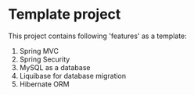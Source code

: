 Template project
================================
This project contains following 'features' as a template:
1. Spring MVC
2. Spring Security
3. MySQL as a database
4. Liquibase for database migration
5. Hibernate ORM